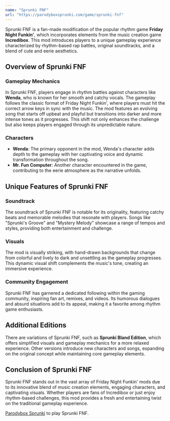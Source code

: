 ```yaml
---
name: "Sprunki FNF"
url: "https://parodyboxsprunki.com/game/sprunki-fnf"
---
```


Sprunki FNF is a fan-made modification of the popular rhythm game **Friday Night Funkin'**, which incorporates elements from the music creation game **Incredibox**. This mod introduces players to a unique gameplay experience characterized by rhythm-based rap battles, original soundtracks, and a blend of cute and eerie aesthetics.

## Overview of Sprunki FNF

### Gameplay Mechanics
In Sprunki FNF, players engage in rhythm battles against characters like **Wenda**, who is known for her smooth and catchy vocals. The gameplay follows the classic format of Friday Night Funkin', where players must hit the correct arrow keys in sync with the music. The mod features an evolving song that starts off upbeat and playful but transitions into darker and more intense tones as it progresses. This shift not only enhances the challenge but also keeps players engaged through its unpredictable nature.

### Characters
- **Wenda**: The primary opponent in the mod, Wenda's character adds depth to the gameplay with her captivating voice and dynamic transformation throughout the song.
- **Mr. Fun Computer**: Another character encountered in the game, contributing to the eerie atmosphere as the narrative unfolds.

## Unique Features of Sprunki FNF

### Soundtrack
The soundtrack of Sprunki FNF is notable for its originality, featuring catchy beats and memorable melodies that resonate with players. Songs like "Sprunki's Groove" and "Mystery Melody" showcase a range of tempos and styles, providing both entertainment and challenge.

### Visuals
The mod is visually striking, with hand-drawn backgrounds that change from colorful and lively to dark and unsettling as the gameplay progresses. This dynamic visual shift complements the music's tone, creating an immersive experience.

### Community Engagement
Sprunki FNF has garnered a dedicated following within the gaming community, inspiring fan art, remixes, and videos. Its humorous dialogues and absurd situations add to its appeal, making it a favorite among rhythm game enthusiasts.

## Additional Editions
There are variations of Sprunki FNF, such as **Sprunki Bland Edition**, which offers simplified visuals and gameplay mechanics for a more relaxed experience. Other versions introduce new characters and songs, expanding on the original concept while maintaining core gameplay elements.

## Conclusion of Sprunki FNF
Sprunki FNF stands out in the vast array of Friday Night Funkin' mods due to its innovative blend of music creation elements, engaging characters, and captivating visuals. Whether players are fans of Incredibox or just enjoy rhythm-based challenges, this mod provides a fresh and entertaining twist on the traditional gameplay experience.

[Parodybox Sprunki](https://parodyboxsprunki.com/game/sprunki-fnf) to play Sprunki FNF.
